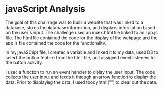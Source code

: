 # javaScript Analysis

The goal of this challenge was to build a website that was linked to a database, stores the database information, and displays information based on the user's input. The challenge used an index.html file linked to an app.js file. The html file contained the code for the display of the webpage and the app.js file contained the code for the functionality. 

In my javaSCript file, I created a variable and linked it to my data, used D3 to select the button feature from the html file, and assigned event listeners to the button activity. 

I used a function to run an event handler to diplay the user input. The code collects the user input and feeds it through an arrow function to display the data. Prior to displaying the data, I used tbody.html("") to clear out the data. 
